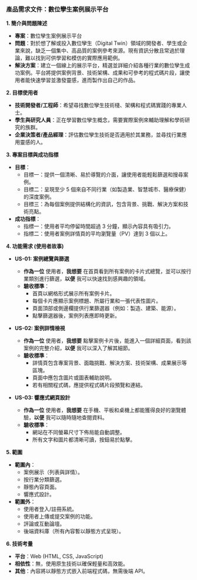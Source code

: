 ### 產品需求文件：數位孿生案例展示平台

**1. 簡介與問題陳述**
*   **專案**：數位孿生案例展示平台
*   **問題**：對於想了解或投入數位孿生（Digital Twin）領域的開發者、學生或企業來說，缺乏一個集中、高品質的案例參考來源。現有資訊分散且常過於理論，難以找到可供學習和模仿的實際應用範例。
*   **解決方案**：建立一個線上的展示平台，精選並詳細介紹各種行業的數位孿生成功案例。平台將提供案例背景、技術架構、成果和可參考的程式碼片段，讓使用者能快速學習並激發靈感，進而製作出自己的作品。

**2. 目標使用者**
*   **技術開發者/工程師**：希望尋找數位孿生技術棧、架構和程式碼實踐的專業人士。
*   **學生與研究人員**：正在學習數位孿生概念，需要實際案例來輔助理解和學術研究的族群。
*   **企業決策者/產品經理**：評估數位孿生技術是否適用於其業務，並尋找行業應用靈感的人。

**3. 專案目標與成功指標**
*   **目標**：
    *   目標一：提供一個清晰、易於導覽的介面，讓使用者能輕鬆篩選和搜尋案例。
    *   目標二：呈現至少 5 個來自不同行業（如製造業、智慧城市、醫療保健）的深度案例。
    *   目標三：為每個案例提供結構化的資訊，包含背景、挑戰、解決方案和技術亮點。
*   **成功指標**：
    *   指標一：使用者平均停留時間超過 3 分鐘，顯示內容具有吸引力。
    *   指標二：使用者案例詳情頁的平均瀏覽量（PV）達到 3 個以上。

**4. 功能需求 (使用者故事)**
*   **US-01: 案例總覽與篩選**
    *   **作為一位** 使用者，**我想要** 在首頁看到所有案例的卡片式總覽，並可以按行業類別進行篩選，**以便** 我可以快速找到感興趣的領域。
    *   **驗收標準**：
        *   首頁以網格形式展示所有案例卡片。
        *   每個卡片應顯示案例標題、所屬行業和一張代表性圖片。
        *   頁面頂部或側邊欄提供行業篩選器（例如：製造、建築、能源）。
        *   點擊篩選器後，案例列表應即時更新。

*   **US-02: 案例詳情檢視**
    *   **作為一位** 使用者，**我想要** 點擊案例卡片後，能進入一個詳細頁面，看到該案例的完整介紹，**以便** 我可以深入了解其細節。
    *   **驗收標準**：
        *   詳情頁包含專案背景、面臨挑戰、解決方案、技術架構、成果展示等區塊。
        *   頁面中應包含圖片或圖表輔助說明。
        *   若有相關程式碼，應提供程式碼片段預覽和連結。

*   **US-03: 響應式網頁設計**
    *   **作為一位** 使用者，**我想要** 在手機、平板和桌機上都能獲得良好的瀏覽體驗，**以便** 我可以隨時隨地查閱資料。
    *   **驗收標準**：
        *   網站在不同螢幕尺寸下佈局能自動調整。
        *   所有文字和圖片都清晰可讀，按鈕易於點擊。

**5. 範圍**
*   **範圍內**：
    *   案例展示（列表與詳情）。
    *   按行業分類篩選。
    *   靜態內容頁面。
    *   響應式設計。
*   **範圍外**：
    *   使用者登入/註冊系統。
    *   使用者上傳或提交案例的功能。
    *   評論或互動論壇。
    *   後端資料庫（所有內容暫以靜態方式呈現）。

**6. 技術考量**
*   **平台**：Web (HTML, CSS, JavaScript)
*   **相依性**：無，使用原生技術以確保輕量和高效能。
*   **其他**：內容將以靜態方式嵌入前端程式碼，無需後端 API。